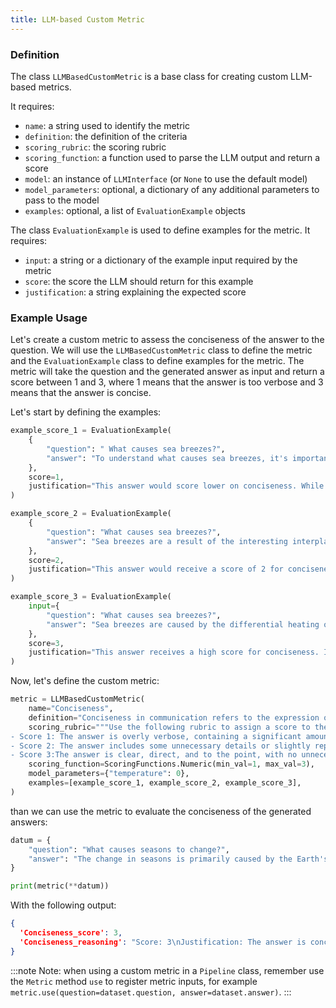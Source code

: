```yaml
---
title: LLM-based Custom Metric
---
```


### Definition

The class `LLMBasedCustomMetric` is a base class for creating custom LLM-based metrics.

It requires:

- `name`: a string used to identify the metric
- `definition`: the definition of the criteria
- `scoring_rubric`: the scoring rubric
- `scoring_function`: a function used to parse the LLM output and return a score
- `model`: an instance of `LLMInterface` (or `None` to use the default model)
- `model_parameters`: optional, a dictionary of any additional parameters to pass to the model
- `examples`: optional, a list of `EvaluationExample` objects

The class `EvaluationExample` is used to define examples for the metric. It requires:

- `input`: a string or a dictionary of the example input required by the metric
- `score`: the score the LLM should return for this example
- `justification`: a string explaining the expected score

### Example Usage

Let's create a custom metric to assess the conciseness of the answer to the question.
We will use the `LLMBasedCustomMetric` class to define the metric and the `EvaluationExample` class to define examples for the metric.
The metric will take the question and the generated answer as input and return a score between 1 and 3, where 1 means that the answer is too verbose and 3 means that the answer is concise.

Let's start by defining the examples:

```python
example_score_1 = EvaluationExample(
    {
        "question": " What causes sea breezes?",
        "answer": "To understand what causes sea breezes, it's important to start by recognizing that the Earth is made up of various surfaces, such as land and water, which both play a significant role in the way our climate and weather patterns are formed. Now, during the daylight hours, what happens is quite fascinating. The sun, which is our primary source of light and heat, shines down upon the Earth's surface. However, not all surfaces on Earth respond to this heat in the same way. Specifically, land tends to heat up much more quickly and to a higher degree compared to water. This discrepancy in heating rates is crucial because it leads to differences in air pressure. Warmer air is less dense and tends to rise, whereas cooler air is more dense and tends to sink. So, as the land heats up, the air above it becomes warmer and rises, creating a kind of vacuum that needs to be filled. Consequently, the cooler, denser air over the water begins to move towards the land to fill this space. This movement of air from the sea to the land is what we experience as a sea breeze. It's a fascinating process that not only demonstrates the dynamic nature of our planet's climate system but also highlights the intricate interplay between the sun, the Earth's surface, and the atmosphere above it.",
    },
    score=1,
    justification="This answer would score lower on conciseness. While it is informative and covers the necessary scientific principles, it contains a significant amount of introductory and explanatory material that, while interesting, is not essential to answering the specific question about the cause of sea breezes.",
)

example_score_2 = EvaluationExample(
    {
        "question": "What causes sea breezes?",
        "answer": "Sea breezes are a result of the interesting interplay between the heating rates of land and water. Essentially, during the sunlit hours, land heats up much more rapidly compared to the ocean. This difference in heating leads to a variation in air pressure; as the warmer air over the land rises due to its lower density, a pressure difference is created. Cooler air from the sea, being denser, moves towards the land to balance this pressure difference. However, it’s not just about temperature and pressure; the Earth’s rotation also plays a part in directing the breeze, adding a slight twist to the direction the breeze comes from. This natural phenomenon is quite essential, contributing to local weather patterns and offering relief on hot days along coastal areas.",
    },
    score=2,
    justification="This answer would receive a score of 2 for conciseness. It provides a more detailed explanation than necessary for a straightforward question but does not delve into excessive verbosity. The answer introduces the basic concept accurately and includes relevant details about the cause of sea breezes. However, it also incorporates additional information about the Earth's rotation, which, while related, is not strictly necessary to understand the fundamental cause of sea breezes.",
)

example_score_3 = EvaluationExample(
    input={
        "question": "What causes sea breezes?",
        "answer": "Sea breezes are caused by the differential heating of land and sea. During the day, land heats up faster than water, creating a pressure difference that drives cooler air from the sea towards the land.",
    },
    score=3,
    justification="This answer receives a high score for conciseness. It directly addresses the question without unnecessary details, providing the essential explanation in a clear and straightforward manner.",
)
```

Now, let's define the custom metric:

```python
metric = LLMBasedCustomMetric(
    name="Conciseness",
    definition="Conciseness in communication refers to the expression of ideas in a clear and straightforward manner, using the fewest possible words without sacrificing clarity or completeness of information. It involves eliminating redundancy, verbosity, and unnecessary details, focusing instead on delivering the essential message efficiently. ",
    scoring_rubric="""Use the following rubric to assign a score to the answer based on its conciseness:
- Score 1: The answer is overly verbose, containing a significant amount of unnecessary information, repetition, or redundant expressions that do not contribute to the understanding of the topic.
- Score 2: The answer includes some unnecessary details or slightly repetitive information, but the excess does not severely hinder understanding.
- Score 3:The answer is clear, direct, and to the point, with no unnecessary words, details, or repetition.""",
    scoring_function=ScoringFunctions.Numeric(min_val=1, max_val=3),
    model_parameters={"temperature": 0},
    examples=[example_score_1, example_score_2, example_score_3],
)
```

than we can use the metric to evaluate the conciseness of the generated answers:

```python
datum = {
    "question": "What causes seasons to change?",
    "answer": "The change in seasons is primarily caused by the Earth's tilt on its axis combined with its orbit around the Sun. This tilt leads to variations in the angle and intensity of sunlight reaching different parts of Earth at different times of the year.",
}

print(metric(**datum))
```

With the following output:

```JSON
{
  'Conciseness_score': 3, 
  'Conciseness_reasoning': "Score: 3\nJustification: The answer is concise, clear, and directly addresses the question without any unnecessary details. It provides a straightforward explanation of how the Earth's tilt on its axis and its orbit around the Sun cause the change in seasons."
}
```

:::note
Note: when using a custom metric in a `Pipeline` class, remember use the `Metric` method `use` to register metric inputs, for example `metric.use(question=dataset.question, answer=dataset.answer)`. 
:::
